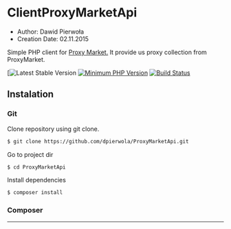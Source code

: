 # 	ClientProxyMarketApi
- Author: Dawid Pierwoła
- Creation Date: 02.11.2015

Simple PHP client for [Proxy Market.](http://www.proxymarket.pl/) It provide us proxy collection from ProxyMarket.


[![Latest Stable Version](https://img.shields.io/badge/ver.-1.0-blue.svg)
[![Minimum PHP Version](https://img.shields.io/badge/php-%3E%3D%205.6-8892BF.svg)](https://php.net/)
[![Build Status](https://travis-ci.org/dpierwola/ProxyMarketApi.svg)](https://travis-ci.org/dpierwola/ProxyMarketApi)

## Instalation

### Git
Clone repository using git clone.

```bash
$ git clone https://github.com/dpierwola/ProxyMarketApi.git
```

Go to project dir

```bash
$ cd ProxyMarketApi
```

Install dependencies
```bash
$ composer install
```

### Composer 

-----------
